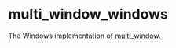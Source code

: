 # multi_window_windows

The Windows implementation of [multi_window](https://pub.dev/packages/multi_window).
